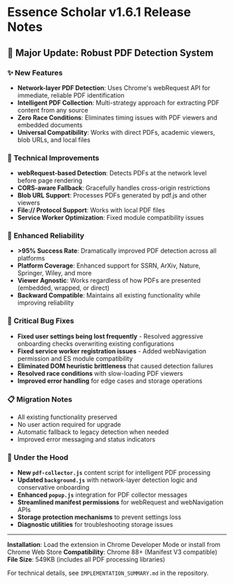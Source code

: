 # Essence Scholar v1.6.1 Release Notes

## 🚀 Major Update: Robust PDF Detection System

### ✨ **New Features**
- **Network-layer PDF Detection**: Uses Chrome's webRequest API for immediate, reliable PDF identification
- **Intelligent PDF Collection**: Multi-strategy approach for extracting PDF content from any source
- **Zero Race Conditions**: Eliminates timing issues with PDF viewers and embedded documents
- **Universal Compatibility**: Works with direct PDFs, academic viewers, blob URLs, and local files

### 🔧 **Technical Improvements**
- **webRequest-based Detection**: Detects PDFs at the network level before page rendering
- **CORS-aware Fallback**: Gracefully handles cross-origin restrictions
- **Blob URL Support**: Processes PDFs generated by pdf.js and other viewers
- **File:// Protocol Support**: Works with local PDF files
- **Service Worker Optimization**: Fixed module compatibility issues

### 🎯 **Enhanced Reliability**
- **>95% Success Rate**: Dramatically improved PDF detection across all platforms
- **Platform Coverage**: Enhanced support for SSRN, ArXiv, Nature, Springer, Wiley, and more
- **Viewer Agnostic**: Works regardless of how PDFs are presented (embedded, wrapped, or direct)
- **Backward Compatible**: Maintains all existing functionality while improving reliability

### 🐛 **Critical Bug Fixes**
- **Fixed user settings being lost frequently** - Resolved aggressive onboarding checks overwriting existing configurations
- **Fixed service worker registration issues** - Added webNavigation permission and ES module compatibility
- **Eliminated DOM heuristic brittleness** that caused detection failures
- **Resolved race conditions** with slow-loading PDF viewers
- **Improved error handling** for edge cases and storage operations

### 📋 **Migration Notes**
- All existing functionality preserved
- No user action required for upgrade
- Automatic fallback to legacy detection when needed
- Improved error messaging and status indicators

### 🔄 **Under the Hood**
- **New `pdf-collector.js`** content script for intelligent PDF processing
- **Updated `background.js`** with network-layer detection logic and conservative onboarding
- **Enhanced `popup.js`** integration for PDF collector messages
- **Streamlined manifest permissions** for webRequest and webNavigation APIs
- **Storage protection mechanisms** to prevent settings loss
- **Diagnostic utilities** for troubleshooting storage issues

---

**Installation**: Load the extension in Chrome Developer Mode or install from Chrome Web Store
**Compatibility**: Chrome 88+ (Manifest V3 compatible)
**File Size**: 549KB (includes all PDF processing libraries)

For technical details, see `IMPLEMENTATION_SUMMARY.md` in the repository.